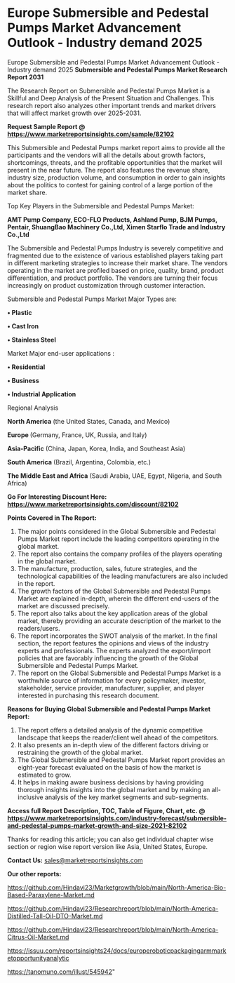 # Europe Submersible and Pedestal Pumps Market Advancement Outlook - Industry demand 2025
Europe Submersible and Pedestal Pumps Market Advancement Outlook - Industry demand 2025
<strong>Submersible and Pedestal Pumps Market Research Report 2031</strong>

The Research Report on Submersible and Pedestal Pumps Market is a Skillful and Deep Analysis of the Present Situation and Challenges. This research report also analyzes other important trends and market drivers that will affect market growth over 2025-2031.

<strong>Request Sample Report @ <a href=https://www.marketreportsinsights.com/sample/82102>https://www.marketreportsinsights.com/sample/82102</a></strong>

This Submersible and Pedestal Pumps market report aims to provide all the participants and the vendors will all the details about growth factors, shortcomings, threats, and the profitable opportunities that the market will present in the near future. The report also features the revenue share, industry size, production volume, and consumption in order to gain insights about the politics to contest for gaining control of a large portion of the market share.

Top Key Players in the Submersible and Pedestal Pumps Market:

<strong>AMT Pump Company, ECO-FLO Products, Ashland Pump, BJM Pumps, Pentair, ShuangBao Machinery Co.,Ltd, Ximen Starflo Trade and Industry Co.,Ltd</strong>

The Submersible and Pedestal Pumps Industry is severely competitive and fragmented due to the existence of various established players taking part in different marketing strategies to increase their market share. The vendors operating in the market are profiled based on price, quality, brand, product differentiation, and product portfolio. The vendors are turning their focus increasingly on product customization through customer interaction.

Submersible and Pedestal Pumps Market Major Types are:

<strong>• Plastic

• Cast Iron

• Stainless Steel</strong>

Market Major end-user applications :

<strong>• Residential

• Business

• Industrial Application</strong>

Regional Analysis

</u><strong><b>North America</b></strong> (the United States, Canada, and Mexico)

<strong><b>Europe </b></strong>(Germany, France, UK, Russia, and Italy)

<strong><b>Asia-Pacific</b></strong> (China, Japan, Korea, India, and Southeast Asia)

<strong><b>South America</b></strong> (Brazil, Argentina, Colombia, etc.)

<strong><b>The Middle East and Africa</b></strong> (Saudi Arabia, UAE, Egypt, Nigeria, and South Africa)

<strong>Go For Interesting Discount Here: <a href=https://www.marketreportsinsights.com/discount/82102>https://www.marketreportsinsights.com/discount/82102</a></strong>

<strong>Points Covered in The Report:</strong>
<ol>
  <li>The major points considered in the Global Submersible and Pedestal Pumps Market report include the leading competitors operating in the global market.</li>
  <li>The report also contains the company profiles of the players operating in the global market.</li>
  <li>The manufacture, production, sales, future strategies, and the technological capabilities of the leading manufacturers are also included in the report.</li>
  <li>The growth factors of the Global Submersible and Pedestal Pumps Market are explained in-depth, wherein the different end-users of the market are discussed precisely.</li>
  <li>The report also talks about the key application areas of the global market, thereby providing an accurate description of the market to the readers/users.</li>
  <li>The report incorporates the SWOT analysis of the market. In the final section, the report features the opinions and views of the industry experts and professionals. The experts analyzed the export/import policies that are favorably influencing the growth of the Global Submersible and Pedestal Pumps Market.</li>
  <li>The report on the Global Submersible and Pedestal Pumps Market is a worthwhile source of information for every policymaker, investor, stakeholder, service provider, manufacturer, supplier, and player interested in purchasing this research document.</li>
</ol>
<strong>Reasons for Buying Global Submersible and Pedestal Pumps Market Report:</strong>

<ol>
  <li>The report offers a detailed analysis of the dynamic competitive landscape that keeps the reader/client well ahead of the competitors.</li>
  <li>It also presents an in-depth view of the different factors driving or restraining the growth of the global market.</li>
  <li>The Global Submersible and Pedestal Pumps Market report provides an eight-year forecast evaluated on the basis of how the market is estimated to grow.</li>
  <li>It helps in making aware business decisions by having providing thorough insights insights into the global market and by making an all-inclusive analysis of the key market segments and sub-segments.</li>
</ol>
<strong>Access full Report Description, TOC, Table of Figure, Chart, etc. @ <a href=https://www.marketreportsinsights.com/industry-forecast/submersible-and-pedestal-pumps-market-growth-and-size-2021-82102>https://www.marketreportsinsights.com/industry-forecast/submersible-and-pedestal-pumps-market-growth-and-size-2021-82102</a></strong>


Thanks for reading this article; you can also get individual chapter wise section or region wise report version like Asia, United States, Europe.

<strong>Contact Us:</strong>
sales@marketreportsinsights.com

<strong>Our other reports:</strong>

<a href=https://github.com/Hindavi23/Marketgrowth/blob/main/North-America-Bio-Based-Paraxylene-Market.md>https://github.com/Hindavi23/Marketgrowth/blob/main/North-America-Bio-Based-Paraxylene-Market.md</a>

<a href=https://github.com/Hindavi23/Researchreport/blob/main/North-America-Distilled-Tall-Oil-DTO-Market.md>https://github.com/Hindavi23/Researchreport/blob/main/North-America-Distilled-Tall-Oil-DTO-Market.md</a>

<a href=https://github.com/Hindavi23/Researchreport/blob/main/North-America-Citrus-Oil-Market.md>https://github.com/Hindavi23/Researchreport/blob/main/North-America-Citrus-Oil-Market.md</a>

<a href=https://issuu.com/reportsinsights24/docs/europeroboticpackagingarmmarketopportunityanalytic>https://issuu.com/reportsinsights24/docs/europeroboticpackagingarmmarketopportunityanalytic</a>

<a href=https://tanomuno.com/illust/545942>https://tanomuno.com/illust/545942</a>"

